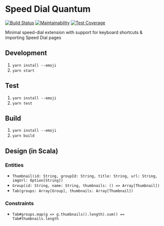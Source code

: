 # Speed Dial Quantum

[![Build Status](https://travis-ci.org/Ahimta/speed-dial-quantum.svg?branch=master)](https://travis-ci.org/Ahimta/speed-dial-quantum)
[![Maintainability](https://api.codeclimate.com/v1/badges/15c3eccd9ed65250d0d1/maintainability)](https://codeclimate.com/github/Ahimta/speed-dial-quantum/maintainability)
[![Test Coverage](https://api.codeclimate.com/v1/badges/15c3eccd9ed65250d0d1/test_coverage)](https://codeclimate.com/github/Ahimta/speed-dial-quantum/test_coverage)

Minimal speed-dial extension with support for keyboard shortcuts & importing Speed Dial pages

## Development

1.  `yarn install --emoji`
2.  `yarn start`

## Test

1.  `yarn install --emoji`
2.  `yarn test`

## Build

1.  `yarn install --emoji`
2.  `yarn build`

## Design (in Scala)

### Entities

* `Thumbnail(id: String, groupId: String, title: String, url: String, imgUrl: Option[String])`
* `Group(id: String, name: String, thumbnails: () => Array[Thumbnail])`
* `Tab(groups: Array[Group], thumbnails: Array[Thumbnail])`

### Constraints

* `Tab#groups.map(g => g.thumbnails().length).sum() == Tab#thumbnails.length`
